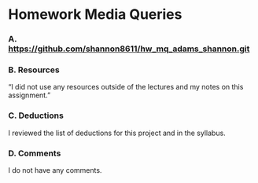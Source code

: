 # Homework Media Queries
### A. https://github.com/shannon8611/hw_mq_adams_shannon.git
### B. Resources
“I did not use any resources outside of the lectures and my notes on this assignment.”
### C. Deductions

 I reviewed the list of deductions for this project and in the syllabus.

### D. Comments

I do not have any comments.
